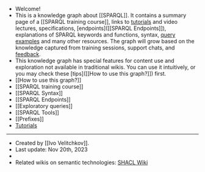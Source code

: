 - Welcome!
- This is a knowledge graph about [[SPARQL]]. It contains a summary page of a [[SPARQL training course]], links to [tutorials]([[Tutorial]]) and video lectures, specifications, [endpoints]([[SPARQL Endpoints]]), explanations of SPARQL keywords and functions, syntax, [query examples]([[Query]]) and many other resources. The graph will grow based on the knowledge captured from training sessions, support chats, and [feedback](mailto:ivo@velitchkov.eu?subject=%5BSPARQL%20wiki%5D%20Question%2Ffeedback).
- This knowledge graph has special features for content use and exploration not available in traditional wikis. You can use it intuitively, or you may check these [tips]([[How to use this graph?]]) first.
- [[How to use this graph?]]
- [[SPARQL training course]]
- [[SPARQL Syntax]]
- [[SPARQL Endpoints]]
- [[Exploratory queries]]
- [[SPARQL Tools]]
- [[Prefixes]]
- [Tutorials]([[Tutorial]])
- ---
- Created by [[Ivo Velitchkov]].
- Last update: Nov 20th, 2023
-
- Related wikis on semantic technologies: [SHACL Wiki](https://kvistgaard.github.io/shacl/)